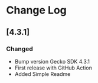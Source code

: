 # Change Log

## [4.3.1]

### Changed
 - Bump version Gecko SDK 4.3.1
 - First release with GitHub Action
 - Added Simple Readme